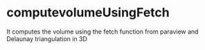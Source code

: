 # computevolumeUsingFetch
It computes the volume using the fetch function from paraview and Delaunay triangulation in 3D
